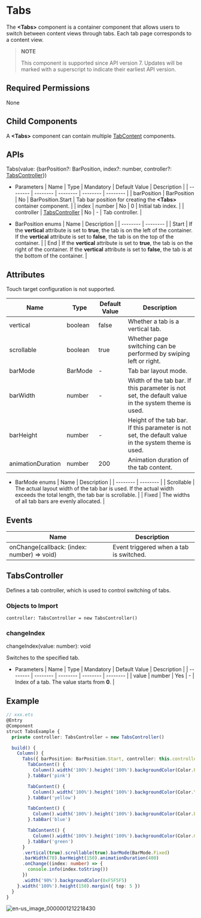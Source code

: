 # Tabs


The **<Tabs\>** component is a container component that allows users to switch between content views through tabs. Each tab page corresponds to a content view.

> **NOTE**
>
> This component is supported since API version 7. Updates will be marked with a superscript to indicate their earliest API version.


## Required Permissions

None


## Child Components

A **<Tabs\>** component can contain multiple [TabContent](ts-container-tabcontent.md) components.


## APIs

Tabs(value: {barPosition?: BarPosition, index?: number, controller?: [TabsController](#tabscontroller)})

- Parameters
  | Name | Type | Mandatory | Default Value | Description |
  | -------- | -------- | -------- | -------- | -------- |
  | barPosition | BarPosition | No | BarPosition.Start | Tab bar position for creating the **<Tabs\>** container component. |
  | index | number | No | 0 | Initial tab index. |
  | controller | [TabsController](#tabscontroller) | No | - | Tab controller. |

- BarPosition enums
  | Name | Description |
  | -------- | -------- |
  | Start | If the **vertical** attribute is set to **true**, the tab is on the left of the container. If the **vertical** attribute is set to **false**, the tab is on the top of the container. |
  | End | If the **vertical** attribute is set to **true**, the tab is on the right of the container. If the **vertical** attribute is set to **false**, the tab is at the bottom of the container. |


## Attributes

Touch target configuration is not supported.

| Name | Type | Default Value | Description |
| -------- | -------- | -------- | -------- |
| vertical | boolean | false | Whether a tab is a vertical tab. |
| scrollable | boolean | true | Whether page switching can be performed by swiping left or right. |
| barMode | BarMode | - | Tab bar layout mode. |
| barWidth | number | - | Width of the tab bar. If this parameter is not set, the default value in the system theme is used. |
| barHeight | number | - | Height of the tab bar. If this parameter is not set, the default value in the system theme is used. |
| animationDuration | number | 200 | Animation duration of the tab content. |

- BarMode enums
  | Name | Description |
  | -------- | -------- |
  | Scrollable | The actual layout width of the tab bar is used. If the actual width exceeds the total length, the tab bar is scrollable. |
  | Fixed | The widths of all tab bars are evenly allocated. |


## Events

| Name | Description |
| -------- | -------- |
| onChange(callback: (index: number) =&gt; void) | Event triggered when a tab is switched. |

## TabsController

Defines a tab controller, which is used to control switching of tabs.
### Objects to Import

```
controller: TabsController = new TabsController()

```

### changeIndex

changeIndex(value: number): void

Switches to the specified tab.

- Parameters
  | Name | Type | Mandatory | Default Value | Description |
  | -------- | -------- | -------- | -------- | -------- |
  | value | number | Yes | - | Index of a tab. The value starts from **0**. |


## Example


```ts
// xxx.ets
@Entry
@Component
struct TabsExample {
  private controller: TabsController = new TabsController()

  build() {
    Column() {
      Tabs({ barPosition: BarPosition.Start, controller: this.controller }) {
        TabContent() {
          Column().width('100%').height('100%').backgroundColor(Color.Pink)
        }.tabBar('pink')

        TabContent() {
          Column().width('100%').height('100%').backgroundColor(Color.Yellow)
        }.tabBar('yellow')

        TabContent() {
          Column().width('100%').height('100%').backgroundColor(Color.Blue)
        }.tabBar('blue')

        TabContent() {
          Column().width('100%').height('100%').backgroundColor(Color.Green)
        }.tabBar('green')
      }
      .vertical(true).scrollable(true).barMode(BarMode.Fixed)
      .barWidth(70).barHeight(150).animationDuration(400)
      .onChange((index: number) => {
        console.info(index.toString())
      })
      .width('90%').backgroundColor(0xF5F5F5)
    }.width('100%').height(150).margin({ top: 5 })
  }
}
```

![en-us_image_0000001212218430](figures/en-us_image_0000001212218430.gif)
